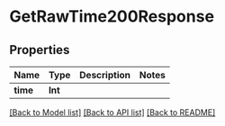 # GetRawTime200Response

## Properties
Name | Type | Description | Notes
------------ | ------------- | ------------- | -------------
**time** | **Int** |  | 

[[Back to Model list]](../README.md#documentation-for-models) [[Back to API list]](../README.md#documentation-for-api-endpoints) [[Back to README]](../README.md)


